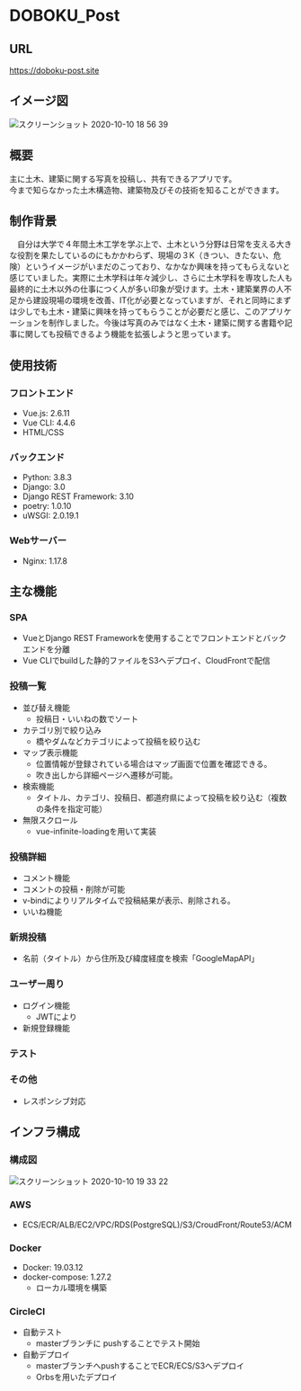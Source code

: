 # DOBOKU_Post
## URL
https://doboku-post.site

## イメージ図
![スクリーンショット 2020-10-10 18 56 39](https://user-images.githubusercontent.com/62042131/95652190-56ef7e00-0b2a-11eb-9c95-798d9c5476dc.png)

## 概要
主に土木、建築に関する写真を投稿し、共有できるアプリです。  
今まで知らなかった土木構造物、建築物及びその技術を知ることができます。

## 制作背景
　自分は大学で４年間土木工学を学ぶ上で、土木という分野は日常を支える大きな役割を果たしているのにもかかわらず、現場の３K（きつい、きたない、危険）というイメージがいまだのこっており、なかなか興味を持ってもらえないと感じていました。実際に土木学科は年々減少し、さらに土木学科を専攻した人も最終的に土木以外の仕事につく人が多い印象が受けます。土木・建築業界の人不足から建設現場の環境を改善、IT化が必要となっていますが、それと同時にまずは少しでも土木・建築に興味を持ってもらうことが必要だと感じ、このアプリケーションを制作しました。今後は写真のみではなく土木・建築に関する書籍や記事に関しても投稿できるよう機能を拡張しようと思っています。
 
## 使用技術
### フロントエンド
* Vue.js: 2.6.11
* Vue CLI: 4.4.6
* HTML/CSS

### バックエンド
* Python: 3.8.3
* Django: 3.0
* Django REST Framework: 3.10
* poetry: 1.0.10
* uWSGI: 2.0.19.1

### Webサーバー
* Nginx: 1.17.8

## 主な機能
### SPA
* VueとDjango REST Frameworkを使用することでフロントエンドとバックエンドを分離
* Vue CLIでbuildした静的ファイルをS3へデプロイ、CloudFrontで配信

### 投稿一覧
* 並び替え機能
  * 投稿日・いいねの数でソート
* カテゴリ別で絞り込み
  * 橋やダムなどカテゴリによって投稿を絞り込む
* マップ表示機能
  * 位置情報が登録されている場合はマップ画面で位置を確認できる。
  * 吹き出しから詳細ページへ遷移が可能。
* 検索機能
  * タイトル、カテゴリ、投稿日、都道府県によって投稿を絞り込む（複数の条件を指定可能）
* 無限スクロール
  * vue-infinite-loadingを用いて実装

### 投稿詳細
* コメント機能
 * コメントの投稿・削除が可能
 * v-bindによりリアルタイムで投稿結果が表示、削除される。
* いいね機能

### 新規投稿
* 名前（タイトル）から住所及び緯度経度を検索「GoogleMapAPI」

### ユーザー周り
* ログイン機能
  * JWTにより
* 新規登録機能

### テスト

### その他
* レスポンシブ対応

## インフラ構成
### 構成図
![スクリーンショット 2020-10-10 19 33 22](https://user-images.githubusercontent.com/62042131/95652911-76d57080-0b2f-11eb-817f-71e84cba06da.png)
### AWS
* ECS/ECR/ALB/EC2/VPC/RDS(PostgreSQL)/S3/CroudFront/Route53/ACM
### Docker
* Docker: 19.03.12
* docker-compose: 1.27.2
  * ローカル環境を構築
### CircleCI
* 自動テスト
  * masterブランチに pushすることでテスト開始
* 自動デプロイ
  * masterブランチへpushすることでECR/ECS/S3へデプロイ
  * Orbsを用いたデプロイ




